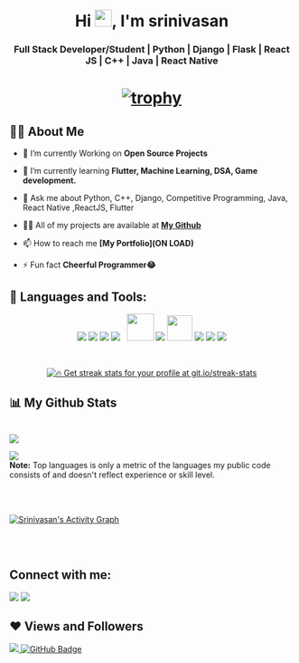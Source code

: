 <h1 align="center">Hi <img src="https://raw.githubusercontent.com/MartinHeinz/MartinHeinz/master/wave.gif" width="30px">, I'm srinivasan</h1>
<h3 align="center"> Full Stack Developer/Student | Python | Django | Flask | React JS | C++ | Java | React Native </h3>

<h1 align = "center">

[![trophy](https://github-profile-trophy.vercel.app/?username=srini1603&theme=onedark)](https://github.com/ryo-ma/github-profile-trophy)


</h1>

## 🙋‍♂️ About Me

- 🔭 I’m currently Working on **Open Source Projects**

- 🌱 I’m currently learning **Flutter, Machine Learning, DSA, Game development.**

- 💬 Ask me about  Python, C++, Django, Competitive Programming, Java, React Native ,ReactJS, Flutter

- 👨‍💻 All of my projects are available at **[My Github](https://github.com/srini1603/srini1603)**

- 📫 How to reach me **[My Portfolio](ON LOAD)**

- ⚡ Fun fact **Cheerful Programmer😂**

## 🚀 Languages and Tools:

<p align="center"> 
    <a> <img src="https://img.icons8.com/color/48/000000/django.png"/> </a>
    <a> <img src="https://img.icons8.com/color/48/000000/python--v2.png"/> </a> 
    <a> <img src="https://img.icons8.com/color/48/000000/c-plus-plus-logo.png"/> </a> 
    <a style="padding-right:8px;"  target="_blank"> <img src="https://img.icons8.com/color/48/26e07f/react-native.png"/> </a> 
    <a> <img src="https://img.icons8.com/windows/48/26e07f/node-js.png" width="48" height="48"/> </a> 
    <a> <img src="https://img.icons8.com/color/48/26e07f/css3.png"/> </a> 
    <a> <img src="https://img.icons8.com/color/144/26e07f/html-5--v1.png"  width="45" height="45"/> </a>   
    <a> <img src="https://img.icons8.com/color/48/26e07f/java-coffee-cup-logo--v1.png"/></a> 
    <a> <img src="https://img.icons8.com/color/48/26e07f/flutter.png"/></a>
    <a> <img src="https://img.icons8.com/color/48/000000/firebase.png"/></a>
   
     
</p>

<br/>

<p align="center">
    <a href="https://github.com/srini1603/github-readme-streak-stats">
        <img title="🔥 Get streak stats for your profile at git.io/streak-stats"  src="https://github-readme-streak-stats.herokuapp.com/?user=srini1603&theme=black-ice&hide_border=true&stroke=0000&background=060A0CD0"/>
    </a>
</p>

## 📊 My Github Stats

  <br/>
    <a href="https://github.com/srini1603/github-readme-stats"><img  src="https://github-readme-stats.vercel.app/api?username=srini1603&show_icons=true&count_private=true&theme=react&hide_border=true&bg_color=0D1117" /></a>

  <a href="https://github.com/srini1603/github-readme-stats"><img src="https://github-readme-stats.vercel.app/api/top-langs/?username=srini1603&langs_count=8&count_private=true&layout=compact&theme=react&hide_border=true&bg_color=0D1117" /></a>
  <br/>
  <b>Note:</b> Top languages is only a metric of the languages my public code consists of and doesn't reflect experience or skill level.


<br/>
<br/>

<a href="https://github.com/srini1603/github-readme-activity-graph"><img alt="Srinivasan's Activity Graph" src="https://activity-graph.herokuapp.com/graph?username=srini1603&bg_color=0D1117&color=5BCDEC&line=5BCDEC&point=FFFFFF&hide_border=true" /></a>

<br/>
<br/>

## Connect with me:
<p align="left">

<a href = "mailto:srininavy3436@gmail.com"><img src="https://img.icons8.com/material-outlined/48/ffffff/email.png"/></a>
<a href = "https://www.linkedin.com/in/srinivasan-s-305197199/"><img src="https://img.icons8.com/color/50/000000/linkedin.png"/></a>

</p>

## ❤ Views and Followers
<a href="https://github.com/Meghna-DAS/github-profile-views-counter">
    <img src="https://komarev.com/ghpvc/?username=srini1603">
</a>
<a href="https://github.com/srini1603?tab=followers"><img src="https://img.shields.io/github/followers/srini1603?label=Followers&style=social" alt="GitHub Badge"></a>
